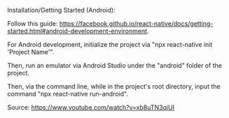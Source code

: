 Installation/Getting Started (Android):

Follow this guide: https://facebook.github.io/react-native/docs/getting-started.html#android-development-environment.

For Android development, initialize the project via "npx react-native init 'Project Name'".

Then, run an emulator via Android Studio under the "android" folder of the project.

Then, via the command line, while in the project's root directory, input the command "npx react-native run-android".

Source: https://www.youtube.com/watch?v=xb8uTN3qiUI
